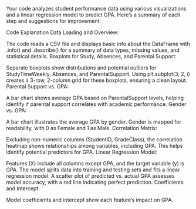Your code analyzes student performance data using various visualizations and a linear regression model to predict GPA. Here’s a summary of each step and suggestions for improvement:

Code Explanation
Data Loading and Overview:

The code reads a CSV file and displays basic info about the DataFrame with .info() and .describe() for a summary of data types, missing values, and statistical details.
Boxplots for Study, Absences, and Parental Support:

Separate boxplots show distributions and potential outliers for StudyTimeWeekly, Absences, and ParentalSupport.
Using plt.subplot(3, 2, i) creates a 3-row, 2-column grid for these boxplots, ensuring a clean layout.
Parental Support vs. GPA:

A bar chart shows average GPA based on ParentalSupport levels, helping identify if parental support correlates with academic performance.
Gender vs. GPA:

A bar chart illustrates the average GPA by gender. Gender is mapped for readability, with 0 as Female and 1 as Male.
Correlation Matrix:

Excluding non-numeric columns (StudentID, GradeClass), the correlation heatmap shows relationships among variables, including GPA. This helps identify potential predictors for GPA.
Linear Regression Model:

Features (X) include all columns except GPA, and the target variable (y) is GPA.
The model splits data into training and testing sets and fits a linear regression model.
A scatter plot of predicted vs. actual GPA assesses model accuracy, with a red line indicating perfect prediction.
Coefficients and Intercept:

Model coefficients and intercept show each feature’s impact on GPA.
